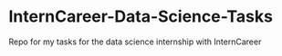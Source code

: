 # InternCareer-Data-Science-Tasks
Repo for my tasks for the data science internship with InternCareer
